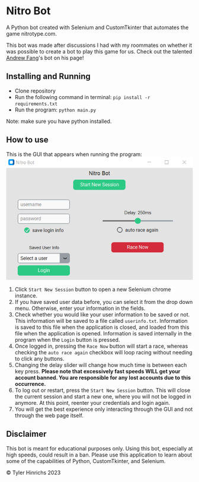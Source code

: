 # Nitro Bot
A Python bot created with Selenium and CustomTkinter that automates the game nitrotype.com.

This bot was made after discussions I had with my roommates on whether it was possible to create a bot to play this game for us. Check out the talented [Andrew Fang](https://github.com/AndFang)'s bot on his page!

## Installing and Running
- Clone repository
- Run the following command in terminal: ```pip install -r requirements.txt```
- Run the program: ```python main.py```

Note: make sure you have python installed.

## How to use
This is the GUI that appears when running the program:
![Nitro Bot Gui](nitro-bot.png "Nitro Bot Gui")

1. Click ```Start New Session``` button to open a new Selenium chrome instance.
2. If you have saved user data before, you can select it from the drop down menu. Otherwise, enter your information in the fields.
3. Check whether you would like your user information to be saved or not. This information will be saved to a file called ```userinfo.txt```. Information is saved to this file when the application is closed, and loaded from this file when the application is opened. Information is saved internally in the program when the ```Login``` button is pressed.
4. Once logged in, pressing the ```Race Now``` button will start a race, whereas checking the ```auto race again``` checkbox will loop racing without needing to click any buttons.
5. Changing the delay slider will change how much time is between each key press. **Please note that excessively fast speeds WILL get your account banned. You are responsible for any lost accounts due to this occurrence.**
6. To log out or restart, press the ```Start New Session``` button. This will close the current session and start a new one, where you will not be logged in anymore. At this point, reenter your credentials and login again.
7. You will get the best experience only interacting through the GUI and not through the web page itself.

## Disclaimer
This bot is meant for educational purposes only. Using this bot, especially at high speeds, could result in a ban. Please use this application to learn about some of the capabilities of Python, CustomTkinter, and Selenium.

&copy; Tyler Hinrichs 2023
